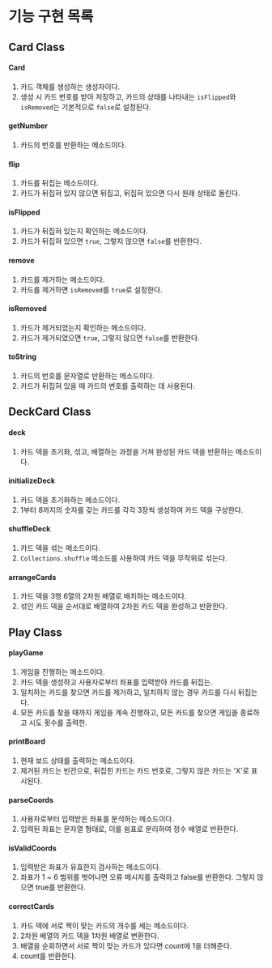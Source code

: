 # 기능 구현 목록

## Card Class

#### Card
1. 카드 객체를 생성하는 생성자이다.
2. 생성 시 카드 번호를 받아 저장하고, 카드의 상태를 나타내는 `isFlipped`와 `isRemoved`는 기본적으로 `false`로 설정된다.

#### getNumber
1. 카드의 번호를 반환하는 메소드이다.

#### flip
1. 카드를 뒤집는 메소드이다.
2. 카드가 뒤집혀 있지 않으면 뒤집고, 뒤집혀 있으면 다시 원래 상태로 돌린다.

#### isFlipped
1. 카드가 뒤집혀 있는지 확인하는 메소드이다.
2. 카드가 뒤집혀 있으면 `true`, 그렇지 않으면 `false`를 반환한다.

#### remove
1. 카드를 제거하는 메소드이다.
2. 카드를 제거하면 `isRemoved`를 `true`로 설정한다.

#### isRemoved
1. 카드가 제거되었는지 확인하는 메소드이다.
2.  카드가 제거되었으면 `true`, 그렇지 않으면 `false`를 반환한다.

#### toString
1. 카드의 번호를 문자열로 반환하는 메소드이다.
2. 카드가 뒤집혀 있을 때 카드의 번호를 출력하는 데 사용된다.

## DeckCard Class

#### deck
1. 카드 덱을 초기화, 섞고, 배열하는 과정을 거쳐 완성된 카드 덱을 반환하는 메소드이다.

#### initializeDeck
1. 카드 덱을 초기화하는 메소드이다.
2. 1부터 8까지의 숫자를 갖는 카드를 각각 3장씩 생성하여 카드 덱을 구성한다.

#### shuffleDeck
1. 카드 덱을 섞는 메소드이다.
2. `Collections.shuffle` 메소드를 사용하여 카드 덱을 무작위로 섞는다.

#### arrangeCards
1. 카드 덱을 3행 6열의 2차원 배열로 배치하는 메소드이다.
2. 섞인 카드 덱을 순서대로 배열하여 2차원 카드 덱을 완성하고 반환한다.

## Play Class

#### playGame
1. 게임을 진행하는 메소드이다.
2. 카드 덱을 생성하고 사용자로부터 좌표를 입력받아 카드를 뒤집는.
3. 일치하는 카드를 찾으면 카드를 제거하고, 일치하지 않는 경우 카드를 다시 뒤집는다.
4. 모든 카드를 찾을 때까지 게임을 계속 진행하고, 모든 카드를 찾으면 게임을 종료하고 시도 횟수를 출력한.

#### printBoard
1. 현재 보드 상태를 출력하는 메소드이다.
2. 제거된 카드는 빈칸으로, 뒤집힌 카드는 카드 번호로, 그렇지 않은 카드는 'X'로 표시된다.

#### parseCoords
1. 사용자로부터 입력받은 좌표를 분석하는 메소드이다.
2.  입력된 좌표는 문자열 형태로, 이를 쉼표로 분리하여 정수 배열로 반환한다.

#### isValidCoords
1. 입력받은 좌표가 유효한지 검사하는 메소드이다.
2. 좌표가 1 ~ 6 범위를 벗어나면 오류 메시지를 출력하고 false를 반환한다. 그렇지 않으면 true를 반환한다.
#### correctCards
1. 카드 덱에 서로 짝이 맞는 카드의 개수를 세는 메소드이다.
2. 2차원 배열의 카드 덱을 1차원 배열로 변환한다.
3. 배열을 순회하면서 서로 짝이 맞는 카드가 있다면 count에 1을 더해준다.
4. count를 반환한다.